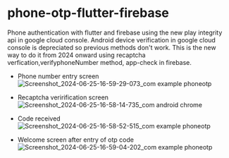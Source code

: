 # phone-otp-flutter-firebase
Phone authentication with flutter and  firebase using the new play integrity api in google cloud console. Android device verification in google cloud console is depreciated so previous methods don't work. This is the new way to do it from 2024 onward using recaptcha verfication,verifyphoneNumber method, app-check in firebase.

- Phone number entry screen
  ![Screenshot_2024-06-25-16-59-29-073_com example phoneotp](https://github.com/RYANFRANKLIN237/phone-otp-flutter-firebase/assets/95378076/7c42f3ae-ea6e-4061-8e72-af3647e66c6d)

- Recaptcha verirification screen
  ![Screenshot_2024-06-25-16-58-14-735_com android chrome](https://github.com/RYANFRANKLIN237/phone-otp-flutter-firebase/assets/95378076/31448816-b3ac-4119-8e56-db5acf7fa9ff)

- Code received
  ![Screenshot_2024-06-25-16-58-52-515_com example phoneotp](https://github.com/RYANFRANKLIN237/phone-otp-flutter-firebase/assets/95378076/769e51d8-ed0a-43bf-9221-b93316b6b06a)

- Welcome screen after entry of otp code
  ![Screenshot_2024-06-25-16-59-04-202_com example phoneotp](https://github.com/RYANFRANKLIN237/phone-otp-flutter-firebase/assets/95378076/c93448ef-7139-4683-bb08-a84798c9626e)




